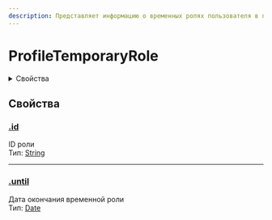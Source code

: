 ```yaml
---
description: Представляет информацию о временных ролях пользователя в профиле Discord
---
```


# ProfileTemporaryRole

<details>

<summary>Свойства</summary>

[id](profile-temporary-role.md#id)

[until](profile-temporary-role.md#until)

</details>

## Свойства

### [.id](profile-temporary-role.md#id)

ID роли\
Тип: [String](https://developer.mozilla.org/en-US/docs/Web/JavaScript/Reference/Global\_Objects/String)

***

### [.until](profile-temporary-role.md#until)

Дата окончания временной роли\
Тип: [Date](https://developer.mozilla.org/en-US/docs/Web/JavaScript/Reference/Global\_Objects/Date)
